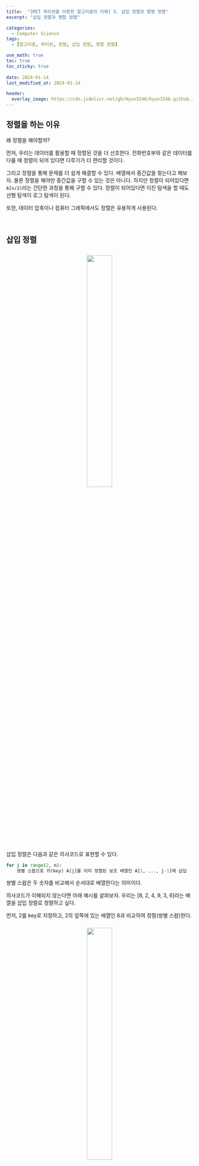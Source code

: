 ```yaml
---
title:  "[MIT 파이썬을 이용한 알고리즘의 이해] 3. 삽입 정렬과 합병 정렬"
excerpt: "삽입 정렬과 병합 정렬"

categories:
  - Computer Science
tags:
  - [알고리즘, 파이썬, 정렬, 삽입 정렬, 병합 정렬]

use_math: true
toc: true
toc_sticky: true
 
date: 2024-01-14
last_modified_at: 2024-01-14

header:
  overlay_image: https://cdn.jsdelivr.net/gh/Hyun3246/hyun3246.github.io@master/image/overlay image/Introduction to Algorithms.jpg
---
```

## 정렬을 하는 이유
왜 정렬을 해야할까?

먼저, 우리는 데이터를 활용할 때 정렬된 것을 더 선호한다. 전화번호부와 같은 데이터를 다룰 때 정렬이 되어 있다면 다루기가 더 편리할 것이다.

그리고 정렬을 통해 문제를 더 쉽게 해결할 수 있다. 배열에서 중간값을 찾는다고 해보자. 물론 정렬을 해야만 중간값을 구할 수 있는 것은 아니다. 하지만 정렬이 되어있다면 `A[n/2]`라는 간단한 과정을 통해 구할 수 있다. 정렬이 되어있다면 이진 탐색을 할 때도 선형 탐색이 로그 탐색이 된다.

또한, 데이터 압축이나 컴퓨터 그래픽에서도 정렬은 유용하게 사용된다.

<br/>

## 삽입 정렬

<figure style="display:block; text-align:center;">
  <img src="https://cdn.jsdelivr.net/gh/Hyun3246/hyun3246.github.io@master/image/MIT 파이썬을 이용한 알고리즘의 이해/삽입정렬 모식도.png"
       style="width: 40%; height: auto; margin:10px">
</figure>
<br/>
삽입 정렬은 다음과 같은 의사코드로 표현할 수 있다.

```python
for j in range(2, n):
    쌍별 스왑으로 키(key) A[j]를 이미 정렬된 보조 배열인 A[1, ..., j-1]에 삽입
```

쌍별 스왑은 두 숫자를 비교해서 순서대로 배열한다는 의미이다.

의사코드가 이해되지 않는다면 아래 예시를 살펴보자. 우리는 [8, 2, 4, 9, 3, 6]라는 배열을 삽입 정렬로 정렬하고 싶다.

먼저, 2를 key로 지정하고, 2의 앞쪽에 있는 배열인 8과 비교하여 정렬(쌍별 스왑)한다.
<br/>
<figure style="display:block; text-align:center;">
  <img src="https://cdn.jsdelivr.net/gh/Hyun3246/hyun3246.github.io@master/image/MIT 파이썬을 이용한 알고리즘의 이해/삽입정렬 예시 1.png"
       style="width: 40%; height: auto; margin:10px">
</figure>

그럼 [2, 8, 4, 9, 3, 6]이라는 배열이 생겼다. 다음 key는 4가 된다. 4를 가지고 또 그 앞에 있는 배열과 비교하여 스왑한다.
<br/>
<figure style="display:block; text-align:center;">
  <img src="https://cdn.jsdelivr.net/gh/Hyun3246/hyun3246.github.io@master/image/MIT 파이썬을 이용한 알고리즘의 이해/삽입정렬 예시 2.png"
       style="width: 40%; height: auto; margin:10px">
</figure>

다음 key는 9가 된다.
<br/>
<figure style="display:block; text-align:center;">
  <img src="https://cdn.jsdelivr.net/gh/Hyun3246/hyun3246.github.io@master/image/MIT 파이썬을 이용한 알고리즘의 이해/삽입정렬 예시 3.png"
       style="width: 40%; height: auto; margin:10px">
</figure>

다음 key는 3이 된다. 여기서 중요한 사실은, 3은 쌍별 스왑을 여러 번 해야한다는 점이다.
<br/>
<figure style="display:block; text-align:center;">
  <img src="https://cdn.jsdelivr.net/gh/Hyun3246/hyun3246.github.io@master/image/MIT 파이썬을 이용한 알고리즘의 이해/삽입정렬 예시 4.png"
       style="width: 40%; height: auto; margin:10px">
</figure>

최종 배열은 [2, 3, 4, 6, 8, 9]가 된다.

삽입 정렬에서 실행 시간을 생각해보자. 키의 이동에 $\Theta(n)$, 쌍별 스왑에 $\Theta(n)$ 의 시간이 소요되므로, 최종적으로는 $\Theta(n^2)$ 의 실행 시간이 된다.

여기서는 비교와 스왑의 비용이 비슷하다고 가정했다. 그러나 어떤 경우에는 비교가 더 큰 비용이 들기도 한다. 이럴 경우 이진 탐색으로 비교 과정을 개선할 수도 있으나, 스왑으로 인해 여전히 최종적으로 $\Theta(n^2)$ 의 시간이 걸린다.

<br/>

## 합병 정렬
합병 정렬에서 가장 중요한 단어는 <span style="color:#F5F5F7">'재귀'</span>라고 할 수 있다. 배열을 무수히 쪼개 나간 다음 쪼개진 각 배열을 정렬하고, 이를 합치면서 정렬하는 방식이다. 더 정확히 설명하면 다음과 같다.

n개의 요소를 가진 배열에 대해
1. n = 1이면 종료.
2. 그 외의 경우, A[1 ... n/2]과 A[n/2 + 1 ... n]을 재귀적으로 정렬.
3. 두 정렬된 보조 배열 합병.

예시를 통해 보자. 우리는 배열을 [20, 13, 7, 2]와 [12, 11, 9, 1]로 쪼개고, 쪼개진 배열은 이미 정렬해둔 상태이다.
<br/>
<figure style="display:block; text-align:center;">
  <img src="https://cdn.jsdelivr.net/gh/Hyun3246/hyun3246.github.io@master/image/MIT 파이썬을 이용한 알고리즘의 이해/합병 정렬 예시 1.png"
       style="width: 15%; height: auto; margin:10px">
</figure>

각 배열에서 가장 작은 숫자인 2와 1을 비교한다. 1이 더 작으므로 1을 새로운 배열에 가장 앞에 둔다.
<br/>
<figure style="display:block; text-align:center;">
  <img src="https://cdn.jsdelivr.net/gh/Hyun3246/hyun3246.github.io@master/image/MIT 파이썬을 이용한 알고리즘의 이해/합병 정렬 예시 2.png"
       style="width: 15%; height: auto; margin:10px">
</figure>

1을 선택한 배열의 다음 작은 숫자는 9이다. 그럼 우리는 2와 9를 비교한다. 2가 더 작으므로 2를 선택한다.
<br/>
<figure style="display:block; text-align:center;">
  <img src="https://cdn.jsdelivr.net/gh/Hyun3246/hyun3246.github.io@master/image/MIT 파이썬을 이용한 알고리즘의 이해/합병 정렬 예시 3.png"
       style="width: 30%; height: auto; margin:10px">
</figure>

그 다음은 7과 9를 비교하는 차례이다. 7을 선택한다.
<br/>
<figure style="display:block; text-align:center;">
  <img src="https://cdn.jsdelivr.net/gh/Hyun3246/hyun3246.github.io@master/image/MIT 파이썬을 이용한 알고리즘의 이해/합병 정렬 예시 4.png"
       style="width: 40%; height: auto; margin:10px">
</figure>

이런 식으로 반복하다보면 결국 [1, 2, 7, 9, 11, 12]라는 정렬된 배열을 얻을 수 있다.

<br/>

## 합병 정렬의 재귀적 풀이
합병 정렬에 걸리는 시간을 재귀적으로 풀어보면 다음과 같다.

$$T(n) = c_1 + 2T(n/2) + cn$$

c는 $\theta$ 를 대신하는 상수라고 생각하면 된다. $c_1$ 는 배열을 나누는 데 걸리는 시간, $2T(n/2)$ 는 재귀적으로 해결하는 데 걸리는 시간, $cn$ 은 합병하는 데 걸리는 시간이다.

우리는 여기저기서 합병 정렬에서 걸리는 시간이 $\Theta(n\log{n})$ 이라는 것을 들어봤다. 왜 그런지 재귀 트리를 이용해 살펴보자.
<br/>
<figure style="display:block; text-align:center;">
  <img src="https://cdn.jsdelivr.net/gh/Hyun3246/hyun3246.github.io@master/image/MIT 파이썬을 이용한 알고리즘의 이해/합병 정렬 재귀 트리.png"
       style="width: 50%; height: auto; margin:10px">
</figure>

배열을 쪼개는 과정을 트리로 표현했다. 계속해서 배열을 쪼개다보면 결국에는 1개 요소씩만 남을 것이다. 트리는 몇 개의 단계로 구성될까? $1 + \log{n}$ 이다. 가장 마지막 줄에 잎(단말 노드)의 개수는 n개가 될 것이다.

각 단계에서의 일의 양을 생각해보자. 첫 번째 줄에서도 cn, 두 번째 줄에서도 cn, 마지막 줄에서도 cn이다. 즉, <span style="color:#F5F5F7">단계에 무관하게 일의 양은 동일</span>하다. 그럼 전체 일의 양을 고려해서 T(n)을 다음과 같이 표현할 수 있다.

$$T(n) = (1 + \log{n}) \cdot cn = \Theta(n\log{n})$$

<br/>

## 삽입 정렬과 병합 정렬 비교
<span style="color:#F5F5F7">병합 정렬은 삽입 정렬에 비해 시간 면에서 확실히 이점을 가진다.</span> 그러나 항상 병합 정렬이 좋은 것만은 아니다.

병합 정렬은 '재귀'라는 과정을 거쳐야 하고, 이는 새로운 배열을 계속해서 만들어내기 때문에, 보조 공간이 필요하다. 즉, <span style="color:#F5F5F7">메모리(공간) 측면에서 단점</span>이 된다. 반면 삽입 정렬은 일정한 공간을 가지는 '제자리 정렬'이므로, 공간 측면에서는 병합 정렬에 비해 이점이 있다. 

병합 정렬의 단점을 해결하기 위한 '제자리 병합 정렬'이 있으나, 이는 시간 측면에서 더 나쁘다(...)

<br/>

## 번외: 다른 재귀에 대한 트리
재귀 식이 $T(n) = 2T(n/2) + c$ 이면 어떨까?
<br/>
<figure style="display:block; text-align:center;">
  <img src="https://cdn.jsdelivr.net/gh/Hyun3246/hyun3246.github.io@master/image/MIT 파이썬을 이용한 알고리즘의 이해/번외 재귀 트리 1.png"
       style="width: 50%; height: auto; margin:10px">
</figure>

단계가 $1 + \log{n}$ 인 것은 동일하다. 그러나 단계에 따른 일의 양이 다른데, 마지막 단말 노드에서 $n/2 \dot c$ 의 일을 한다는 것을 볼 수 있으며, 그 외의 단계를 모두 더해도 이 노드의 일의 양을 넘지 못한다. 따라서 복잡도는 $\Theta(n)$ 가 된다.

재귀 식이 $T(n) = 2T(n/2) + cn^2$ 인 경우도 보자.
<br/>
<figure style="display:block; text-align:center;">
  <img src="https://cdn.jsdelivr.net/gh/Hyun3246/hyun3246.github.io@master/image/MIT 파이썬을 이용한 알고리즘의 이해/번외 재귀 트리 2.png"
       style="width: 50%; height: auto; margin:10px">
</figure>

직전 예시와 마찬가지로 단계 수는 동일하다. 하지만 이번에는 나머지 단계의 일을 다 더해도 첫 번째 단계의 일($cn^2$)을 넘지 못한다. 따라서 총합은 $\Theta(n^2)$ 가 된다.

<br/>
<br/>

*별도의 출처 표시가 있는 이미지를 제외한 모든 이미지는 강의자료에서 발췌하였음을 밝힙니다.*
